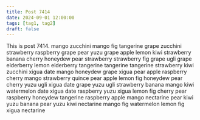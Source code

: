 ```yaml
---
title: Post 7414
date: 2024-09-01 12:00:00
tags: [tag1, tag2]
draft: false
---
```

This is post 7414.
mango
zucchini
mango
fig
tangerine
grape
zucchini
strawberry
raspberry
grape
pear
yuzu
grape
apple
lemon
kiwi
strawberry
banana
cherry
honeydew
pear
strawberry
strawberry
fig
grape
ugli
grape
elderberry
lemon
elderberry
tangerine
tangerine
tangerine
strawberry
kiwi
zucchini
xigua
date
mango
honeydew
grape
xigua
pear
apple
raspberry
cherry
mango
strawberry
quince
pear
apple
lemon
fig
honeydew
pear
cherry
yuzu
ugli
xigua
date
grape
yuzu
ugli
strawberry
banana
mango
kiwi
watermelon
date
xigua
date
raspberry
yuzu
xigua
lemon
fig
cherry
pear
raspberry
honeydew
tangerine
raspberry
apple
mango
nectarine
pear
kiwi
yuzu
banana
pear
yuzu
kiwi
nectarine
mango
fig
watermelon
lemon
fig
xigua
nectarine
